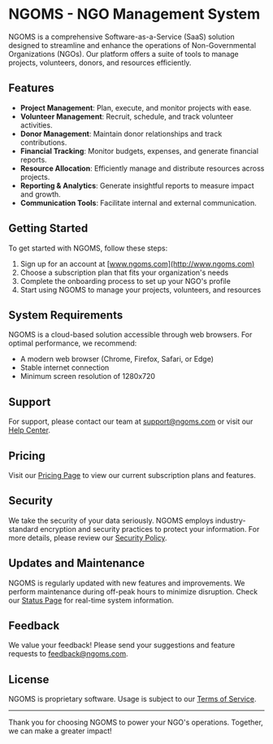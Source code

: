 # NGOMS - NGO Management System

NGOMS is a comprehensive Software-as-a-Service (SaaS) solution designed to streamline and enhance the operations of Non-Governmental Organizations (NGOs). Our platform offers a suite of tools to manage projects, volunteers, donors, and resources efficiently.

## Features

- **Project Management**: Plan, execute, and monitor projects with ease.
- **Volunteer Management**: Recruit, schedule, and track volunteer activities.
- **Donor Management**: Maintain donor relationships and track contributions.
- **Financial Tracking**: Monitor budgets, expenses, and generate financial reports.
- **Resource Allocation**: Efficiently manage and distribute resources across projects.
- **Reporting & Analytics**: Generate insightful reports to measure impact and growth.
- **Communication Tools**: Facilitate internal and external communication.

## Getting Started

To get started with NGOMS, follow these steps:

1. Sign up for an account at [www.ngoms.com](http://www.ngoms.com)
2. Choose a subscription plan that fits your organization's needs
3. Complete the onboarding process to set up your NGO's profile
4. Start using NGOMS to manage your projects, volunteers, and resources

## System Requirements

NGOMS is a cloud-based solution accessible through web browsers. For optimal performance, we recommend:

- A modern web browser (Chrome, Firefox, Safari, or Edge)
- Stable internet connection
- Minimum screen resolution of 1280x720

## Support

For support, please contact our team at support@ngoms.com or visit our [Help Center](http://www.ngoms.com/help).

## Pricing

Visit our [Pricing Page](http://www.ngoms.com/pricing) to view our current subscription plans and features.

## Security

We take the security of your data seriously. NGOMS employs industry-standard encryption and security practices to protect your information. For more details, please review our [Security Policy](http://www.ngoms.com/security).

## Updates and Maintenance

NGOMS is regularly updated with new features and improvements. We perform maintenance during off-peak hours to minimize disruption. Check our [Status Page](http://www.ngoms.com/status) for real-time system information.

## Feedback

We value your feedback! Please send your suggestions and feature requests to feedback@ngoms.com.

## License

NGOMS is proprietary software. Usage is subject to our [Terms of Service](http://www.ngoms.com/terms).

---

Thank you for choosing NGOMS to power your NGO's operations. Together, we can make a greater impact!
